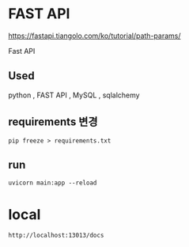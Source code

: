 # FAST API
https://fastapi.tiangolo.com/ko/tutorial/path-params/

Fast API


## Used
python , FAST API , MySQL , sqlalchemy

## requirements 변경

```angular2html
pip freeze > requirements.txt
```

## run

```angular2html
uvicorn main:app --reload 
```

# local

```angular2html
http://localhost:13013/docs
```

